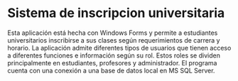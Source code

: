 # Sistema de inscripcion universitaria
Esta aplicación está hecha con Windows Forms y permite a estudiantes universitarios inscribirse a sus clases según requerimientos de carrera y horario. 
La aplicación admite diferentes tipos de usuarios que tienen acceso a diferentes funciones e información según su rol. Estos roles se dividen principalmente en estudiantes, profesores y administrador. El programa cuenta con una conexión a una base de datos local en MS SQL Server.